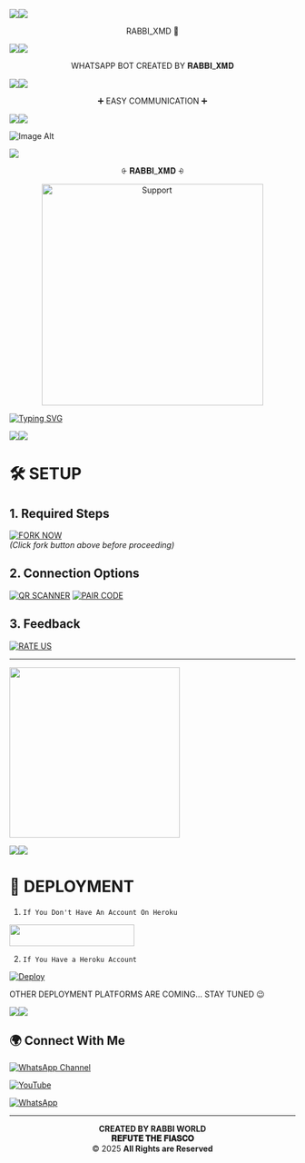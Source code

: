 
<a><img src='https://i.imgur.com/LyHic3i.gif'/></a><a><img src='https://i.imgur.com/LyHic3i.gif'/></a>

<p align="center">
 RABBI_XMD 👋

<a><img src='https://i.imgur.com/LyHic3i.gif'/></a><a><img src='https://i.imgur.com/LyHic3i.gif'/></a>

<p align="center">
   WHATSAPP BOT CREATED BY 𝐑𝐀𝐁𝐁𝐈_𝐗𝐌𝐃

   
<a><img src='https://i.imgur.com/LyHic3i.gif'/></a><a><img src='https://i.imgur.com/LyHic3i.gif'/></a>

<p align="center">
    ➕ EASY COMMUNICATION ➕

 
<a><img src='https://i.imgur.com/LyHic3i.gif'/></a><a><img src='https://i.imgur.com/LyHic3i.gif'/></a>

  ![Image Alt](https://i.ibb.co/VWr5Zr4J/4ed6779c1a7e.jpg)

<a><img src='https://i.ibb.co/gMwJX8XK/18d6848e8aa7.jpg'/></a><a><img src=''/></a>


<p align="center">                                              ⨭ 𝐑𝐀𝐁𝐁𝐈_𝐗𝐌𝐃 ⨮


</p>
<p align="center"> 
  <a href="https://whatsapp.com/channel/0029Vb1xfwQ2phHULSp4Iv3p">
    <img alt=Support height="390" src="https://i.ibb.co/CKQmLGfS/def07e301afe.jpg"> 
    </p>
 
 


<a href="https://git.io/typing-svg"><img src="https://readme-typing-svg.demolab.com?font=Fira+Code&pause=1000&random=false&width=435&lines=THIS+IS+⨭ 𝐑𝐀𝐁𝐁𝐈_𝐗𝐌𝐃 ⨮-+CREATED+BY+RABBI" alt="Typing SVG" /></a>



<a><img src='https://i.imgur.com/LyHic3i.gif'/></a><a><img src='https://i.imgur.com/LyHic3i.gif'/></a>



# 🛠️ SETUP

## 1. Required Steps
[![FORK NOW](https://img.shields.io/badge/✨_FORK_NOW-181717?style=for-the-badge&logo=github)](https://github.com/KYPHER26/KYPHER_XMD/fork)  
*(Click fork button above before proceeding)*

## 2. Connection Options
[![QR SCANNER](https://img.shields.io/badge/📸_QR_SCANNER-25D366?style=for-the-badge&logo=whatsapp)](https://rabbi-xmd.onrender.com/qr)
[![PAIR CODE](https://img.shields.io/badge/🔗_PAIR_CODE-FF6B00?style=for-the-badge&logo=linktree)](https://rabbi-xmd.onrender.com/pair)

## 3. Feedback
[![RATE US](https://img.shields.io/badge/⭐_RATE_US-FFD700?style=for-the-badge&logo=star)](https://github.com/KYPHER26/KYPHER_XMD/stargazers)

---


</div>


  <img src="https://i.imgur.com/LyHic3i.gif" width="300">
</p>

</div>
 

<a><img src='https://i.imgur.com/LyHic3i.gif'/></a><a><img src='https://i.imgur.com/LyHic3i.gif'/></a>


# 🚀 DEPLOYMENT 
1. `If You Don't Have An Account On Heroku`

<a align="center"><a href="https://signup.heroku.com">
 <img src="https://img.shields.io/badge/Create%20Account%20Now-blue?style=for-the-badge&logo=heroku" width="220" height="38.45"/></a></p>

2. `If You Have a Heroku Account`

[![Deploy](https://www.herokucdn.com/deploy/button.svg)](https://heroku-deploy-verify.herokuapp.com/deploy?user=YOUR_USERNAME)


   OTHER DEPLOYMENT PLATFORMS ARE COMING... STAY TUNED 😉

<a><img src='https://i.imgur.com/LyHic3i.gif'/></a><a><img src='https://i.imgur.com/LyHic3i.gif'/></a>


  ## 🌍 Connect With Me

[![WhatsApp Channel](https://img.shields.io/badge/WhatsApp_Channel-25D366?style=for-the-badge&logo=whatsapp&logoColor=white)](https://whatsapp.com/channel/0029Vb1xfwQ2phHULSp4Iv3p)

[![YouTube](https://img.shields.io/badge/YouTube-FF0000?style=for-the-badge&logo=youtube&logoColor=white)](https://www.youtube.com/@rabbi.world.official)

[![WhatsApp](https://img.shields.io/badge/WhatsApp-25D366?style=for-the-badge&logo=whatsapp&logoColor=white)](https://wa.me/message/PO5R6CO7HDJQD1)




    
---
<p align="center">
 <strong>CREATED BY RABBI WORLD</strong><br>
 <strong>𝐑𝐄𝐅𝐔𝐓𝐄 𝐓𝐇𝐄 𝐅𝐈𝐀𝐒𝐂𝐎</strong><br>
  © 2025 <strong>All Rights are Reserved</strong><br>
</p>
